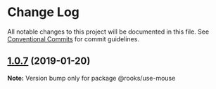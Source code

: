 # Change Log

All notable changes to this project will be documented in this file.
See [Conventional Commits](https://conventionalcommits.org) for commit guidelines.

## [1.0.7](https://github.com/imbhargav5/rooks/compare/@rooks/use-mouse@1.0.6...@rooks/use-mouse@1.0.7) (2019-01-20)

**Note:** Version bump only for package @rooks/use-mouse
